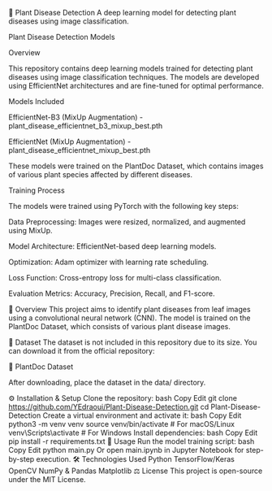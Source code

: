 📌 Plant Disease Detection
A deep learning model for detecting plant diseases using image classification.

Plant Disease Detection Models

Overview

This repository contains deep learning models trained for detecting plant diseases using image classification techniques. The models are developed using EfficientNet architectures and are fine-tuned for optimal performance.

Models Included

EfficientNet-B3 (MixUp Augmentation) - plant_disease_efficientnet_b3_mixup_best.pth

EfficientNet (MixUp Augmentation) - plant_disease_efficientnet_mixup_best.pth

These models were trained on the PlantDoc Dataset, which contains images of various plant species affected by different diseases.

Training Process

The models were trained using PyTorch with the following key steps:

Data Preprocessing: Images were resized, normalized, and augmented using MixUp.

Model Architecture: EfficientNet-based deep learning models.

Optimization: Adam optimizer with learning rate scheduling.

Loss Function: Cross-entropy loss for multi-class classification.

Evaluation Metrics: Accuracy, Precision, Recall, and F1-score.


🌱 Overview
This project aims to identify plant diseases from leaf images using a convolutional neural network (CNN). The model is trained on the PlantDoc Dataset, which consists of various plant disease images.

📂 Dataset
The dataset is not included in this repository due to its size. You can download it from the official repository:

🔗 PlantDoc Dataset

After downloading, place the dataset in the data/ directory.

⚙️ Installation & Setup
Clone the repository:
bash
Copy
Edit
git clone https://github.com/YEdraoui/Plant-Disease-Detection.git
cd Plant-Disease-Detection
Create a virtual environment and activate it:
bash
Copy
Edit
python3 -m venv venv
source venv/bin/activate   # For macOS/Linux
venv\Scripts\activate      # For Windows
Install dependencies:
bash
Copy
Edit
pip install -r requirements.txt
🚀 Usage
Run the model training script:
bash
Copy
Edit
python main.py
Or open main.ipynb in Jupyter Notebook for step-by-step execution.
🛠 Technologies Used
Python
TensorFlow/Keras
OpenCV
NumPy & Pandas
Matplotlib
⚖️ License
This project is open-source under the MIT License.
